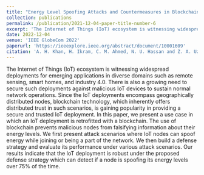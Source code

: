 ```yaml
---
title: "Energy Level Spoofing Attacks and Countermeasures in Blockchain-enabled IoT"
collection: publications
permalink: /publication/2021-12-04-paper-title-number-6
excerpt: 'The Internet of Things (IoT) ecosystem is witnessing widespread deployments for emerging applications in diverse domains such as remote sensing, smart homes, and industry 4.0. There is also a growing need to secure such deployments against malicious IoT devices to sustain normal network operations. Since the IoT deployments encompass geographically distributed nodes, blockchain technology, which inherently offers distributed trust in such scenarios, is gaining popularity in providing a secure and trusted IoT deployment. In this paper, we present a use case in which an IoT deployment is retrofitted with a blockchain. The use of blockchain prevents malicious nodes from falsifying information about their energy levels. We first present attack scenarios where IoT nodes can spoof energy while joining or being a part of the network. We then build a defense strategy and evaluate its performance under various attack scenarios. Our results indicate that the IoT deployment is robust under the proposed defense strategy which can detect if a node is spoofing its energy levels over 75% of the time.'
date: 2022-12-04
venue: 'IEEE GlobeCom 2022'
paperurl: 'https://ieeexplore.ieee.org/abstract/document/10001609'
citation: 'A. H. Khan, H. Ikram, C. M. Ahmed, N. U. Hassan and Z. A. Uzmi, "Energy Level Spoofing Attacks and Countermeasures in Blockchain-enabled IoT," GLOBECOM 2022 - 2022 IEEE Global Communications Conference, Rio de Janeiro, Brazil, 2022, pp. 4322-4327, doi: 10.1109/GLOBECOM48099.2022.10001609.'
---
```

The Internet of Things (IoT) ecosystem is witnessing widespread deployments for emerging applications in diverse domains such as remote sensing, smart homes, and industry 4.0. There is also a growing need to secure such deployments against malicious IoT devices to sustain normal network operations. Since the IoT deployments encompass geographically distributed nodes, blockchain technology, which inherently offers distributed trust in such scenarios, is gaining popularity in providing a secure and trusted IoT deployment. In this paper, we present a use case in which an IoT deployment is retrofitted with a blockchain. The use of blockchain prevents malicious nodes from falsifying information about their energy levels. We first present attack scenarios where IoT nodes can spoof energy while joining or being a part of the network. We then build a defense strategy and evaluate its performance under various attack scenarios. Our results indicate that the IoT deployment is robust under the proposed defense strategy which can detect if a node is spoofing its energy levels over 75% of the time.

